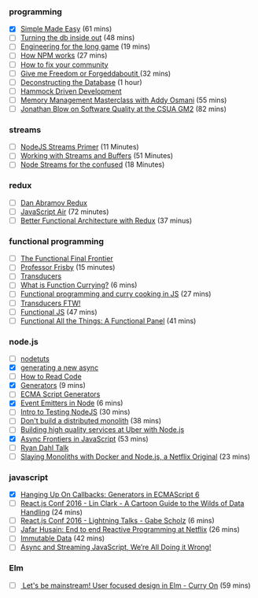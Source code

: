 ### programming

- [x] [Simple Made Easy](http://www.infoq.com/presentations/Simple-Made-Easy) (61 mins)
- [ ] [Turning the db inside out](https://www.youtube.com/watch?v=fU9hR3kiOK0) (48 mins)
- [ ] [Engineering for the long game](https://www.youtube.com/watch?v=p0jGmgIrf_M&list=PL055Epbe6d5Y86GSg3nhUH3o_v62FGpCI&feature=youtu.be&app=desktop) (19 mins)
- [ ] [How NPM works](https://www.youtube.com/watch?v=ShRDgdvlZQ8) (27 mins)
- [ ] [How to fix your community](https://www.youtube.com/watch?v=--hGo2Ff23U&app=desktop)
- [ ] [Give me Freedom or Forgeddaboutit ](https://www.youtube.com/watch?v=K8f19pXB3ts) (32 mins)
- [ ] [Deconstructing the Database](https://www.youtube.com/watch?v=Cym4TZwTCNU) (1 hour)
- [ ] [Hammock Driven Development](https://www.youtube.com/watch?v=f84n5oFoZBc)
- [ ] [Memory Management Masterclass with Addy Osmani](https://www.youtube.com/watch?v=LaxbdIyBkL0) (55 mins)
- [ ] [Jonathan Blow on Software Quality at the CSUA GM2](https://www.youtube.com/watch?annotation_id=c5229b97-c73f-4405-9bd1-6338d0490e5a&feature=cards&src_vid=MdlHgIJrQn0&v=k56wra39lwA) (82 mins)

### streams
- [ ] [NodeJS Streams Primer](https://www.youtube.com/watch?v=yOSNQZm3Trw&list=PLLO-uAO11Coy6oIomjkQlXmkubI4Dizqm&index=1) (11 Minutes)
- [ ] [Working with Streams and Buffers](https://www.youtube.com/watch?v=aJrM46yzg0Q&list=PLLO-uAO11Coy6oIomjkQlXmkubI4Dizqm&index=2) (51 Minutes)
- [ ] [Node Streams for the confused](https://www.youtube.com/watch?v=9llfAByho98&list=PLLO-uAO11Coy6oIomjkQlXmkubI4Dizqm&index=3) (18 Minutes)

### redux
- [ ] [Dan Abramov Redux](https://www.youtube.com/watch?v=VJ38wSFbM3A)
- [ ] [JavaScript Air](https://www.youtube.com/watch?v=82M9fKe7hiw) (72 minutes)
- [ ] [Better Functional Architecture with Redux](https://www.youtube.com/watch?v=RtqWK6lMI5U) (37 minus)

### functional programming
- [ ] [The Functional Final Frontier](https://www.youtube.com/watch?v=xeEojV8K7Lk)
- [ ] [Professor Frisby](https://www.youtube.com/watch?v=h_tkIpwbsxY&index=1&list=PLK_hdtAJ4KqX0JOs_KMAmUNTNMRYhWEaC) (15 minutes)
- [ ] [Transducers](https://www.youtube.com/watch?v=6mTbuzafcII)
- [ ] [What is Function Currying?](https://egghead.io/lessons/javascript-what-is-currying) (6 mins)
- [ ] [Functional programming and curry cooking in JS](https://www.youtube.com/watch?v=6Qx5ZAbfqjo) (27 mins)
- [ ] [Transducers FTW!](https://www.youtube.com/watch?v=MrDvPB8FSMQ&feature=youtu.be)
- [ ] [Functional JS](https://www.youtube.com/watch?v=XXZA6b8y8kM) (47 mins)
- [ ] [Functional All the Things: A Functional Panel](https://www.youtube.com/watch?v=re4oOOkqs3E) (41 mins)

### node.js
- [ ] [nodetuts](http://nodetuts.com/)
- [x] [generating a new async](https://www.youtube.com/watch?v=jG0141gfxzY)
- [ ] [How to Read Code](https://www.youtube.com/watch?v=-KgU5sxGtuM&feature=youtu.be&a)
- [x] [Generators](https://www.youtube.com/watch?v=Zk_rX2n3Ml8) (9 mins)
- [ ] [ECMA Script Generators](https://egghead.io/lessons/ecmascript-6-generators)
- [x] [Event Emitters in Node](https://egghead.io/lessons/node-js-using-eventemitters-in-node-js) (6 mins)
- [ ] [Intro to Testing NodeJS](https://www.youtube.com/watch?v=u2XCdkL4bWI) (30 mins)
- [ ] [Don't build a distributed monolith](https://www.youtube.com/watch?v=-czp0Y4Z36Y) (38 mins)
- [ ] [Building high quality services at Uber with Node.js](https://vimeo.com/109294569)
- [x] [Async Frontiers in JavaScript](https://vimeo.com/132786072) (53 mins)
- [ ] [Ryan Dahl Talk](https://www.youtube.com/watch?v=GhFrlX0LdFA)
- [ ] [Slaying Monoliths with Docker and Node.js, a Netflix Original](https://www.youtube.com/watch?v=B90OabhYJpA) (23 mins)

### javascript
- [x] [Hanging Up On Callbacks: Generators in ECMAScript 6](https://www.youtube.com/watch?v=s-BwEk-Y4kg)
- [ ] [React.js Conf 2016 - Lin Clark - A Cartoon Guide to the Wilds of Data Handling](https://www.youtube.com/watch?v=WIqbzHdEPVM) (24 mins)
- [ ] [React.js Conf 2016 - Lightning Talks - Gabe Scholz](https://www.youtube.com/watch?v=Zx4mmvMaAUk&feature=youtu.be) (6 mins)
- [ ] [Jafar Husain: End to end Reactive Programming at Netflix](https://www.youtube.com/watch?v=LB4lhFJBBq0) (26 mins)
- [ ] [Immutable Data](https://www.youtube.com/watch?v=bi8c55JNyGA) (42 mins)
- [ ] [Async and Streaming JavaScript, We’re All Doing it Wrong!](https://vimeo.com/131196784)

### Elm
- [ ] [ Let's be mainstream! User focused design in Elm - Curry On](https://www.youtube.com/watch?v=oYk8CKH7OhE&app=desktop) (59 mins)
